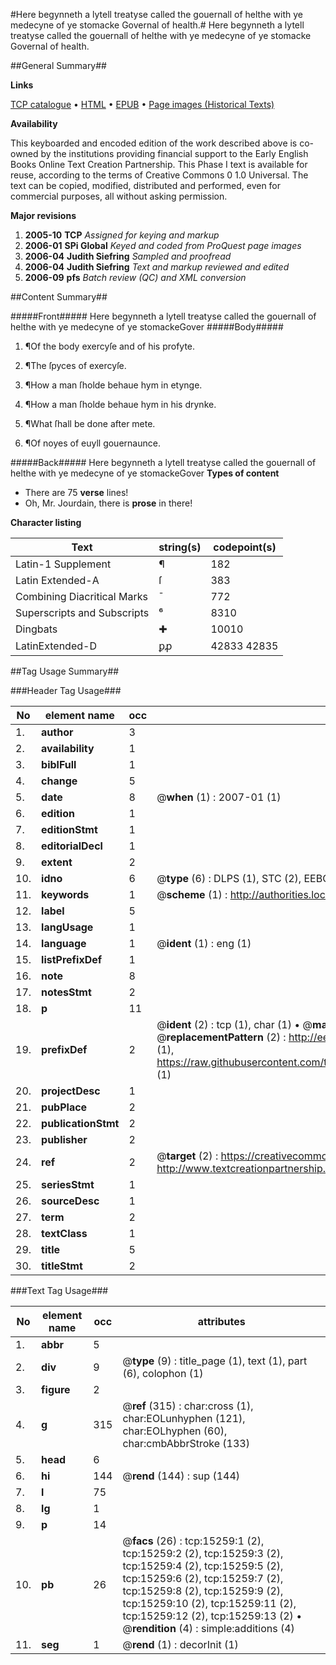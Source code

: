 #Here begynneth a lytell treatyse called the gouernall of helthe with ye medecyne of ye stomacke Governal of health.#
Here begynneth a lytell treatyse called the gouernall of helthe with ye medecyne of ye stomacke
Governal of health.

##General Summary##

**Links**

[TCP catalogue](http://www.ota.ox.ac.uk/tcp/)  • 
[HTML](http://tei.it.ox.ac.uk/tcp/Texts-HTML/free/A01/A01994.html)  • 
[EPUB](http://tei.it.ox.ac.uk/tcp/Texts-EPUB/free/A01/A01994.epub) • 
[Page images (Historical Texts)](https://data.historicaltexts.jisc.ac.uk/view?pubId=eebo-99850075e&pageId=eebo-99850075e-15259-1)

**Availability**

This keyboarded and encoded edition of the
	       work described above is co-owned by the institutions
	       providing financial support to the Early English Books
	       Online Text Creation Partnership. This Phase I text is
	       available for reuse, according to the terms of Creative
	       Commons 0 1.0 Universal. The text can be copied,
	       modified, distributed and performed, even for
	       commercial purposes, all without asking permission.

**Major revisions**

1. __2005-10__ __TCP__ *Assigned for keying and markup*
1. __2006-01__ __SPi Global__ *Keyed and coded from ProQuest page images*
1. __2006-04__ __Judith Siefring__ *Sampled and proofread*
1. __2006-04__ __Judith Siefring__ *Text and markup reviewed and edited*
1. __2006-09__ __pfs__ *Batch review (QC) and XML conversion*

##Content Summary##

#####Front#####
Here begynneth a lytell treatyse called the gouernall of helthe with ye medecyne of ye stomackeGover
#####Body#####

1. ¶Of the body exercyſe and of his profyte.

1. ¶The ſpyces of exercyſe.

1. ¶How a man ſholde behaue hym in etynge.

1. ¶How a man ſholde behaue hym in his drynke.

1. ¶What ſhall be done after mete.

1. ¶Of noyes of euyll gouernaunce.

#####Back#####
Here begynneth a lytell treatyse called the gouernall of helthe with ye medecyne of ye stomackeGover
**Types of content**

  * There are 75 **verse** lines!
  * Oh, Mr. Jourdain, there is **prose** in there!

**Character listing**


|Text|string(s)|codepoint(s)|
|---|---|---|
|Latin-1 Supplement|¶|182|
|Latin Extended-A|ſ|383|
|Combining             Diacritical Marks|̄|772|
|Superscripts             and Subscripts|⁶|8310|
|Dingbats|✚|10010|
|LatinExtended-D|ꝑꝓ|42833 42835|

##Tag Usage Summary##

###Header Tag Usage###

|No|element name|occ|attributes|
|---|---|---|---|
|1.|__author__|3||
|2.|__availability__|1||
|3.|__biblFull__|1||
|4.|__change__|5||
|5.|__date__|8| @__when__ (1) : 2007-01 (1)|
|6.|__edition__|1||
|7.|__editionStmt__|1||
|8.|__editorialDecl__|1||
|9.|__extent__|2||
|10.|__idno__|6| @__type__ (6) : DLPS (1), STC (2), EEBO-CITATION (1), PROQUEST (1), VID (1)|
|11.|__keywords__|1| @__scheme__ (1) : http://authorities.loc.gov/ (1)|
|12.|__label__|5||
|13.|__langUsage__|1||
|14.|__language__|1| @__ident__ (1) : eng (1)|
|15.|__listPrefixDef__|1||
|16.|__note__|8||
|17.|__notesStmt__|2||
|18.|__p__|11||
|19.|__prefixDef__|2| @__ident__ (2) : tcp (1), char (1)  •  @__matchPattern__ (2) : ([0-9\-]+):([0-9IVX]+) (1), (.+) (1)  •  @__replacementPattern__ (2) : http://eebo.chadwyck.com/downloadtiff?vid=$1&page=$2 (1), https://raw.githubusercontent.com/textcreationpartnership/Texts/master/tcpchars.xml#$1 (1)|
|20.|__projectDesc__|1||
|21.|__pubPlace__|2||
|22.|__publicationStmt__|2||
|23.|__publisher__|2||
|24.|__ref__|2| @__target__ (2) : https://creativecommons.org/publicdomain/zero/1.0/ (1), http://www.textcreationpartnership.org/docs/. (1)|
|25.|__seriesStmt__|1||
|26.|__sourceDesc__|1||
|27.|__term__|2||
|28.|__textClass__|1||
|29.|__title__|5||
|30.|__titleStmt__|2||


###Text Tag Usage###

|No|element name|occ|attributes|
|---|---|---|---|
|1.|__abbr__|5||
|2.|__div__|9| @__type__ (9) : title_page (1), text (1), part (6), colophon (1)|
|3.|__figure__|2||
|4.|__g__|315| @__ref__ (315) : char:cross (1), char:EOLunhyphen (121), char:EOLhyphen (60), char:cmbAbbrStroke (133)|
|5.|__head__|6||
|6.|__hi__|144| @__rend__ (144) : sup (144)|
|7.|__l__|75||
|8.|__lg__|1||
|9.|__p__|14||
|10.|__pb__|26| @__facs__ (26) : tcp:15259:1 (2), tcp:15259:2 (2), tcp:15259:3 (2), tcp:15259:4 (2), tcp:15259:5 (2), tcp:15259:6 (2), tcp:15259:7 (2), tcp:15259:8 (2), tcp:15259:9 (2), tcp:15259:10 (2), tcp:15259:11 (2), tcp:15259:12 (2), tcp:15259:13 (2)  •  @__rendition__ (4) : simple:additions (4)|
|11.|__seg__|1| @__rend__ (1) : decorInit (1)|
